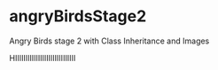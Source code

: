 # angryBirdsStage2
Angry Birds stage 2 with Class Inheritance and Images



HIIIIIIIIIIIIIIIIIIIIIIIIIIIII
